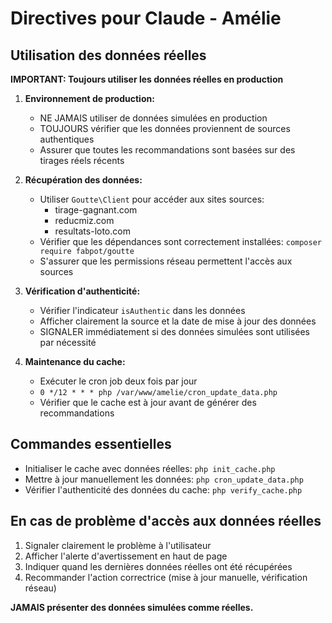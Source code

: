 # Directives pour Claude - Amélie

## Utilisation des données réelles

**IMPORTANT: Toujours utiliser les données réelles en production**

1. **Environnement de production:**
   - NE JAMAIS utiliser de données simulées en production
   - TOUJOURS vérifier que les données proviennent de sources authentiques
   - Assurer que toutes les recommandations sont basées sur des tirages réels récents

2. **Récupération des données:**
   - Utiliser `Goutte\Client` pour accéder aux sites sources:
     - tirage-gagnant.com
     - reducmiz.com
     - resultats-loto.com
   - Vérifier que les dépendances sont correctement installées: `composer require fabpot/goutte`
   - S'assurer que les permissions réseau permettent l'accès aux sources

3. **Vérification d'authenticité:**
   - Vérifier l'indicateur `isAuthentic` dans les données
   - Afficher clairement la source et la date de mise à jour des données
   - SIGNALER immédiatement si des données simulées sont utilisées par nécessité

4. **Maintenance du cache:**
   - Exécuter le cron job deux fois par jour
   - `0 */12 * * * php /var/www/amelie/cron_update_data.php`
   - Vérifier que le cache est à jour avant de générer des recommandations

## Commandes essentielles

- Initialiser le cache avec données réelles: `php init_cache.php`
- Mettre à jour manuellement les données: `php cron_update_data.php`
- Vérifier l'authenticité des données du cache: `php verify_cache.php`

## En cas de problème d'accès aux données réelles

1. Signaler clairement le problème à l'utilisateur
2. Afficher l'alerte d'avertissement en haut de page
3. Indiquer quand les dernières données réelles ont été récupérées
4. Recommander l'action correctrice (mise à jour manuelle, vérification réseau)

**JAMAIS présenter des données simulées comme réelles.**